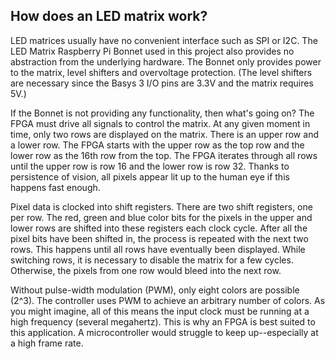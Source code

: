 ## How does an LED matrix work?

LED matrices usually have no convenient interface such as SPI or I2C. The LED Matrix Raspberry Pi Bonnet used in this project also provides no abstraction from the underlying hardware. The Bonnet only provides power to the matrix, level shifters and overvoltage protection. (The level shifters are necessary since the Basys 3 I/O pins are 3.3V and the matrix requires 5V.)

If the Bonnet is not providing any functionality, then what's going on? The FPGA must drive all signals to control the matrix. At any given moment in time, only two rows are displayed on the matrix. There is an upper row and a lower row. The FPGA starts with the upper row as the top row and the lower row as the 16th row from the top. The FPGA iterates through all rows until the upper row is row 16 and the lower row is row 32. Thanks to persistence of vision, all pixels appear lit up to the human eye if this happens fast enough.

Pixel data is clocked into shift registers. There are two shift registers, one per row. The red, green and blue color bits for the pixels in the upper and lower rows are shifted into these registers each clock cycle. After all the pixel bits have been shifted in, the process is repeated with the next two rows. This happens until all rows have eventually been displayed. While switching rows, it is necessary to disable the matrix for a few cycles. Otherwise, the pixels from one row would bleed into the next row.

Without pulse-width modulation (PWM), only eight colors are possible (2^3). The controller uses PWM to achieve an arbitrary number of colors. As you might imagine, all of this means the input clock must be running at a high frequency (several megahertz). This is why an FPGA is best suited to this application. A microcontroller would struggle to keep up--especially at a high frame rate.
